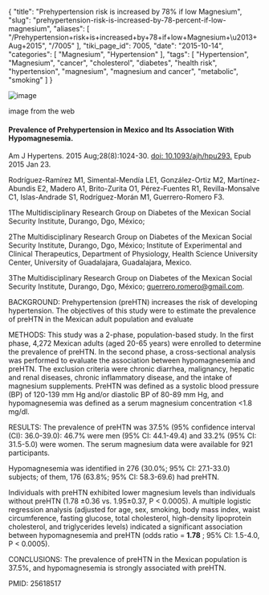{
    "title": "Prehypertension risk is increased by 78% if low Magnesium",
    "slug": "prehypertension-risk-is-increased-by-78-percent-if-low-magnesium",
    "aliases": [
        "/Prehypertension+risk+is+increased+by+78+if+low+Magnesium+\u2013+Aug+2015",
        "/7005"
    ],
    "tiki_page_id": 7005,
    "date": "2015-10-14",
    "categories": [
        "Magnesium",
        "Hypertension"
    ],
    "tags": [
        "Hypertension",
        "Magnesium",
        "cancer",
        "cholesterol",
        "diabetes",
        "health risk",
        "hypertension",
        "magnesium",
        "magnesium and cancer",
        "metabolic",
        "smoking"
    ]
}


<img src="https://d378j1rmrlek7x.cloudfront.net/attachments/jpeg/hypertension-mg.jpg" alt="image">

image from the web

#### Prevalence of Prehypertension in Mexico and Its Association With Hypomagnesemia.

Am J Hypertens. 2015 Aug;28(8):1024-30. [doi: 10.1093/ajh/hpu293.](https://doi.org/10.1093/ajh/hpu293.) Epub 2015 Jan 23.

Rodríguez-Ramírez M1, Simental-Mendía LE1, González-Ortiz M2, Martínez-Abundis E2, Madero A1, Brito-Zurita O1, Pérez-Fuentes R1, Revilla-Monsalve C1, Islas-Andrade S1, Rodríguez-Morán M1, Guerrero-Romero F3.

1The Multidisciplinary Research Group on Diabetes of the Mexican Social Security Institute, Durango, Dgo, México;

2The Multidisciplinary Research Group on Diabetes of the Mexican Social Security Institute, Durango, Dgo, México; Institute of Experimental and Clinical Therapeutics, Department of Physiology, Health Science University Center, University of Guadalajara, Guadalajara, Mexico.

3The Multidisciplinary Research Group on Diabetes of the Mexican Social Security Institute, Durango, Dgo, México; guerrero.romero@gmail.com.

BACKGROUND: Prehypertension (preHTN) increases the risk of developing hypertension. The objectives of this study were to estimate the prevalence of preHTN in the Mexican adult population and evaluate 

METHODS: This study was a 2-phase, population-based study. In the first phase, 4,272 Mexican adults (aged 20-65 years) were enrolled to determine the prevalence of preHTN. In the second phase, a cross-sectional analysis was performed to evaluate the association between hypomagnesemia and preHTN. The exclusion criteria were chronic diarrhea, malignancy, hepatic and renal diseases, chronic inflammatory disease, and the intake of magnesium supplements. PreHTN was defined as a systolic blood pressure (BP) of 120-139 mm Hg and/or diastolic BP of 80-89 mm Hg, and hypomagnesemia was defined as a serum magnesium concentration <1.8 mg/dl.

RESULTS: The prevalence of preHTN was 37.5% (95% confidence interval (CI): 36.0-39.0): 46.7% were men (95% CI: 44.1-49.4) and 33.2% (95% CI: 31.5-5.0) were women. The serum magnesium data were available for 921 participants. 

Hypomagnesemia was identified in 276 (30.0%; 95% CI: 27.1-33.0) subjects; of them, 176 (63.8%; 95% CI: 58.3-69.6) had preHTN.

Individuals with preHTN exhibited lower magnesium levels than individuals without preHTN (1.78 ±0.36 vs. 1.95±0.37, P < 0.0005). A multiple logistic regression analysis (adjusted for age, sex, smoking, body mass index, waist circumference, fasting glucose, total cholesterol, high-density lipoprotein cholesterol, and triglycerides levels) indicated a significant association between hypomagnesemia and preHTN (odds ratio =  **1.78** ; 95% CI: 1.5-4.0, P < 0.0005).

CONCLUSIONS: The prevalence of preHTN in the Mexican population is 37.5%, and hypomagnesemia is strongly associated with preHTN.

PMID: 25618517